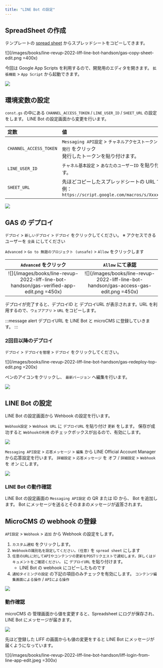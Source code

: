 ```yaml
---
title: "LINE Bot の設定"
---
```


## SpreadSheet の作成

テンプレートの [spread sheet](https://docs.google.com/spreadsheets/d/1Y2OgfsZXwdNBha5sxr6oFRYOTuSmPJquHy9DZFQyzg8/copy) からスプレッドシートをコピーしてきます。

![](/images/books/line-revup-2022-liff-line-bot-handson/gas-copy-sheet-edit.png =400x)

今回は Google App Scripts を利用するので、開発用のエディタを開きます。
`拡張機能` > `App Script` から起動できます。

![](/images/books/line-revup-2022-liff-line-bot-handson/gas-open-app-script-edit.png)

## 環境変数の設定

`const.gs` の中にある `CHANNEL_ACCESS_TOKEN` / `LINE_USER_ID` / `SHEET_URL` の設定をします。
LINE Bot の設定画面から変更を行います。

| 定数 | 値 |
| :--- | :--- |
| `CHANNEL_ACCESS_TOKEN` | `Messaging API設定` > `チャネルアクセストークン` から `発行` をクリック<br />発行したトークンを貼り付けます。 |
| `LINE_USER_ID` | `チャネル基本設定` > `あなたのユーザーID` を貼り付けます。 |
| `SHEET_URL` | 先ほどコピーしたスプレッドシートの URL です。<br />例： `https://script.google.com/macros/s/Xxxxx/exec `|

![](/images/books/line-revup-2022-liff-line-bot-handson/gas-const-gs-edit.png)


## GAS の デプロイ

`デプロイ` > `新しいデプロイ` > `デプロイ` をクリックしてください。
※ アクセスできるユーザーを `全員` にしてください

`Advanced` > `Go to 無題のプロジェクト (unsafe)` > `Allow` をクリックします

| `Advanced` をクリック | `Allow` にて承認 |
| :---: | :---: |
| ![](/images/books/line-revup-2022-liff-line-bot-handson/gas-verified-app-edit.png =450x) | ![](/images/books/line-revup-2022-liff-line-bot-handson/gas-access-gas-edit.png =450x)

デプロイが完了すると、デプロイID と デプロイURL が表示されます。URL を利用するので、`ウェブアプリ` > `URL` をコピーします。

:::message alert
デプロイURL を LINE Bot と microCMS に登録していきます。
:::


### 2回目以降のデプロイ

`デプロイ` > `デプロイを管理` > `デプロイ` をクリックしてください。

![](/images/books/line-revup-2022-liff-line-bot-handson/gas-redeploy-top-edit.png =200x)

ペンのアイコンをクリックし、 `最新バージョン` へ編集を行います。

![](/images/books/line-revup-2022-liff-line-bot-handson/gas-redeploy-edit-edit.png)

## LINE Bot の設定

LINE Bot の設定画面から Wehbook の設定を行います。

`Webhook設定` > `Webhook URL` に `デプロイURL` を貼り付け `更新` をします。
保存が成功すると `Webhookの利用` のチェックボックスが出るので、有効にします。

![](/images/books/line-revup-2022-liff-line-bot-handson/line-bot-webhook-setting-edit.png)

`Messaging API設定` > `応答メッセージ` > `編集` から LINE Official Account Manager から応答設定を行います。
`詳細設定` > `応答メッセージ` を オフ / `詳細設定` > `Webhook` を オン にします。

![](/images/books/line-revup-2022-liff-line-bot-handson/gas-manager-line-biz-edit.png)

### LINE Bot の動作確認

LINE Bot の設定画面の `Messaging API設定` の QR または ID から、 Bot を追加します。
Bot にメッセージを送るとそのままのメッセージが返答されます。

## MicroCMS の webhook の登録

`API設定` > `Webhook` > `追加` から Webhook の設定をします。

1. `カスタム通知` をクリックします。
2. `Webhookの識別名を設定してください。(任意)` を `spread sheet` にします
3. `任意のURLに対してAPIやコンテンツの更新をPOSTリクエストで通知します。詳しくはドキュメントをご確認ください。` に `デプロイURL` を貼り付けます。
    - LINE Bot の webhook にコピーしたものです
4. `通知タイミングの設定` の下記の項目のみチェックを有効にします。
  `コンテンツ編集画面による操作` / `APIによる操作`

![](/images/books/line-revup-2022-liff-line-bot-handson/gas-micro-cms-webhook-edit.png)

### 動作確認


microCMS の 管理画面から値を変更すると、Spreadsheet にログが保存され、 LINE Bot にメッセージが届きます。

![](/images/books/line-revup-2022-liff-line-bot-handson/microcms-detail.png)

先ほど登録した LIFF の画面からも値の変更をすると LINE Bot にメッセージが届くようになっています。

![](/images/books/line-revup-2022-liff-line-bot-handson/liff-login-from-line-app-edit.jpeg =300x)
